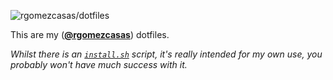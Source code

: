 ![rgomezcasas/dotfiles](https://user-images.githubusercontent.com/1331435/28169056-7346c63e-67e1-11e7-8d06-912d20810984.jpg)

This are my ([**@rgomezcasas**](https://twitter.com/rafaoe)) dotfiles.

_Whilst there is an [`install.sh`](https://github.com/rgomezcasas/dotfiles/blob/master/install.sh) script, it's really
intended for my own use, you probably won't have much success with it._
